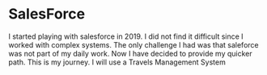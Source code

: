 # SalesForce
I started playing with salesforce in 2019. I did not find it difficult since I worked with complex systems. The only challenge I had was that saleforce was not part of my daily work. Now I have decided to provide my quicker path. This is my journey. I will use a Travels Management System
